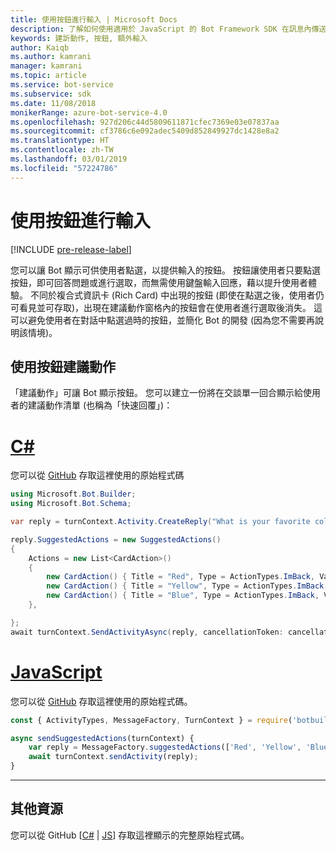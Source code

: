 ```yaml
---
title: 使用按鈕進行輸入 | Microsoft Docs
description: 了解如何使用適用於 JavaScript 的 Bot Framework SDK 在訊息內傳送建議的動作。
keywords: 建訢動作, 按鈕, 額外輸入
author: Kaiqb
ms.author: kamrani
manager: kamrani
ms.topic: article
ms.service: bot-service
ms.subservice: sdk
ms.date: 11/08/2018
monikerRange: azure-bot-service-4.0
ms.openlocfilehash: 927d206c44d5809611871cfec7369e03e07837aa
ms.sourcegitcommit: cf3786c6e092adec5409d852849927dc1428e8a2
ms.translationtype: HT
ms.contentlocale: zh-TW
ms.lasthandoff: 03/01/2019
ms.locfileid: "57224786"
---
```

# <a name="use-button-for-input"></a>使用按鈕進行輸入

[!INCLUDE [pre-release-label](../includes/pre-release-label.md)]

您可以讓 Bot 顯示可供使用者點選，以提供輸入的按鈕。 按鈕讓使用者只要點選按鈕，即可回答問題或進行選取，而無需使用鍵盤輸入回應，藉以提升使用者體驗。 不同於複合式資訊卡 (Rich Card) 中出現的按鈕 (即使在點選之後，使用者仍可看見並可存取)，出現在建議動作窗格內的按鈕會在使用者進行選取後消失。 這可以避免使用者在對話中點選過時的按鈕，並簡化 Bot 的開發 (因為您不需要再說明該情境)。 

## <a name="suggest-action-using-button"></a>使用按鈕建議動作

「建議動作」可讓 Bot 顯示按鈕。 您可以建立一份將在交談單一回合顯示給使用者的建議動作清單 (也稱為「快速回覆」)： 

# <a name="ctabcsharp"></a>[C#](#tab/csharp)

您可以從 [GitHub](https://aka.ms/SuggestedActionsCSharp) 存取這裡使用的原始程式碼

```csharp
using Microsoft.Bot.Builder;
using Microsoft.Bot.Schema;

var reply = turnContext.Activity.CreateReply("What is your favorite color?");

reply.SuggestedActions = new SuggestedActions()
{
    Actions = new List<CardAction>()
    {
        new CardAction() { Title = "Red", Type = ActionTypes.ImBack, Value = "Red" },
        new CardAction() { Title = "Yellow", Type = ActionTypes.ImBack, Value = "Yellow" },
        new CardAction() { Title = "Blue", Type = ActionTypes.ImBack, Value = "Blue" },
    },

};
await turnContext.SendActivityAsync(reply, cancellationToken: cancellationToken);
```

# <a name="javascripttabjavascript"></a>[JavaScript](#tab/javascript)
您可以從 [GitHub](https://aka.ms/SuggestActionsJS) 存取這裡使用的原始程式碼。

```javascript
const { ActivityTypes, MessageFactory, TurnContext } = require('botbuilder');

async sendSuggestedActions(turnContext) {
    var reply = MessageFactory.suggestedActions(['Red', 'Yellow', 'Blue'], 'What is the best color?');
    await turnContext.sendActivity(reply);
}
```

---

## <a name="additional-resources"></a>其他資源

您可以從 GitHub [[C#](https://aka.ms/SuggestedActionsCSharp) | [JS](https://aka.ms/SuggestActionsJS)] 存取這裡顯示的完整原始程式碼。

